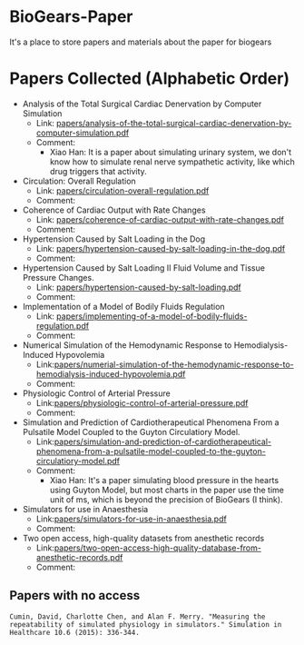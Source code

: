 # BioGears-Paper
It's a place to store papers and materials about the paper for biogears


# Papers Collected (Alphabetic Order)
- Analysis of the Total Surgical Cardiac Denervation by Computer Simulation
  - Link: [papers/analysis-of-the-total-surgical-cardiac-denervation-by-computer-simulation.pdf](papers/analysis-of-the-total-surgical-cardiac-denervation-by-computer-simulation.pdf)
  - Comment:
    - Xiao Han: It is a paper about simulating urinary system, we don't know how to simulate renal nerve sympathetic activity, like which drug triggers that activity.
- Circulation: Overall Regulation
  - Link: [papers/circulation-overall-regulation.pdf](papers/circulation-overall-regulation.pdf)
  - Comment:
- Coherence of Cardiac Output with Rate Changes
  - Link: [papers/coherence-of-cardiac-output-with-rate-changes.pdf](papers/coherence-of-cardiac-output-with-rate-changes.pdf)
  - Comment:
- Hypertension Caused by Salt Loading in the Dog
  - Link: [papers/hypertension-caused-by-salt-loading-in-the-dog.pdf](papers/hypertension-caused-by-salt-loading-in-the-dog.pdf)
  - Comment:
- Hypertension Caused by Salt Loading II Fluid Volume and Tissue Pressure Changes.
  - Link: [papers/hypertension-caused-by-salt-loading.pdf](papers/hypertension-caused-by-salt-loading.pdf)
  - Comment:
- Implementation of a Model of Bodily Fluids Regulation
  - Link: [papers/implementing-of-a-model-of-bodily-fluids-regulation.pdf](papers/implementing-of-a-model-of-bodily-fluids-regulation.pdf)
  - Comment:
- Numerical Simulation of the Hemodynamic Response to Hemodialysis-Induced Hypovolemia
  - Link:[papers/numerial-simulation-of-the-hemodynamic-response-to-hemodialysis-induced-hypovolemia.pdf](papers/numerial-simulation-of-the-hemodynamic-response-to-hemodialysis-induced-hypovolemia.pdf)
  - Comment:
- Physiologic Control of Arterial Pressure
  - Link:[papers/physiologic-control-of-arterial-pressure.pdf](papers/physiologic-control-of-arterial-pressure.pdf)
  - Comment:
- Simulation and Prediction of Cardiotherapeutical Phenomena From a Pulsatile Model Coupled to the Guyton Circulatiory Model.
  - Link:[papers/simulation-and-prediction-of-cardiotherapeutical-phenomena-from-a-pulsatile-model-coupled-to-the-guyton-circulatiory-model.pdf](papers/simulation-and-prediction-of-cardiotherapeutical-phenomena-from-a-pulsatile-model-coupled-to-the-guyton-circulatiory-model.pdf)
  - Comment:
    - Xiao Han: It's a paper simulating blood pressure in the hearts using Guyton Model, but most charts in the paper use the time unit of ms, which is beyond the precision of BioGears (I think).
- Simulators for use in Anaesthesia
  - Link:[papers/simulators-for-use-in-anaesthesia.pdf](papers/simulators-for-use-in-anaesthesia.pdf)
  - Comment:
- Two open access, high-quality datasets from anesthetic records
  - Link:[papers/two-open-access-high-quality-database-from-anesthetic-records.pdf](papers/two-open-access-high-quality-database-from-anesthetic-records.pdf)
  - Comment:

## Papers with no access

    Cumin, David, Charlotte Chen, and Alan F. Merry. "Measuring the repeatability of simulated physiology in simulators." Simulation in Healthcare 10.6 (2015): 336-344.
